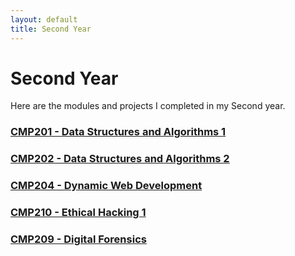 ```yaml
---
layout: default
title: Second Year
---
```


# Second Year

Here are the modules and projects I completed in my Second year.

### [CMP201 - Data Structures and Algorithms 1](Software1/DSA1.md)
### [CMP202 - Data Structures and Algorithms 2](Software2/DSA2.md)
### [CMP204 - Dynamic Web Development](Web/DWD.md.md)
### [CMP210 - Ethical Hacking 1](Hacking/EH.md)
### [CMP209 - Digital Forensics](Forensics/DF.md)
